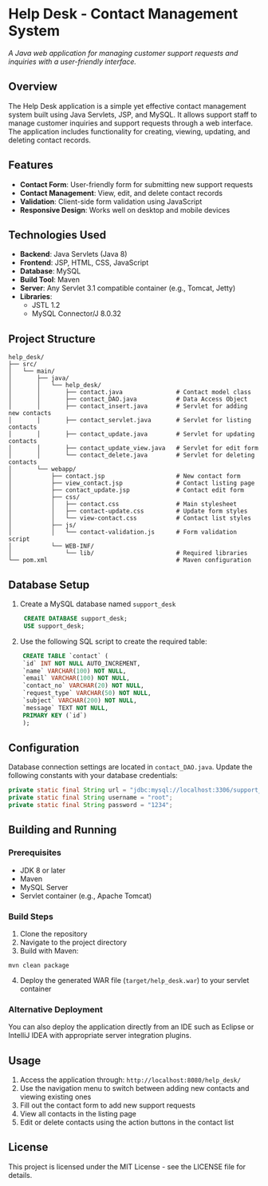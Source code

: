 # Help Desk - Contact Management System

_A Java web application for managing customer support requests and inquiries with a user-friendly interface._

## Overview

The Help Desk application is a simple yet effective contact management system built using Java Servlets, JSP, and MySQL. It allows support staff to manage customer inquiries and support requests through a web interface. The application includes functionality for creating, viewing, updating, and deleting contact records.

## Features

- **Contact Form**: User-friendly form for submitting new support requests
- **Contact Management**: View, edit, and delete contact records
- **Validation**: Client-side form validation using JavaScript
- **Responsive Design**: Works well on desktop and mobile devices

## Technologies Used

- **Backend**: Java Servlets (Java 8)
- **Frontend**: JSP, HTML, CSS, JavaScript
- **Database**: MySQL
- **Build Tool**: Maven
- **Server**: Any Servlet 3.1 compatible container (e.g., Tomcat, Jetty)
- **Libraries**:
  - JSTL 1.2
  - MySQL Connector/J 8.0.32

## Project Structure

```
help_desk/
├── src/
│   └── main/
│       ├── java/
│       │   └── help_desk/
│       │       ├── contact.java               # Contact model class
│       │       ├── contact_DAO.java           # Data Access Object
│       │       ├── contact_insert.java        # Servlet for adding new contacts
│       │       ├── contact_servlet.java       # Servlet for listing contacts
│       │       ├── contact_update.java        # Servlet for updating contacts
│       │       ├── contact_update_view.java   # Servlet for edit form
│       │       └── contact_delete.java        # Servlet for deleting contacts
│       └── webapp/
│           ├── contact.jsp                    # New contact form
│           ├── view_contact.jsp               # Contact listing page
│           ├── contact_update.jsp             # Contact edit form
│           ├── css/
│           │   ├── contact.css                # Main stylesheet
│           │   ├── contact-update.css         # Update form styles
│           │   └── view-contact.css           # Contact list styles
│           ├── js/
│           │   └── contact-validation.js      # Form validation script
│           └── WEB-INF/
│               └── lib/                       # Required libraries
└── pom.xml                                    # Maven configuration
```

## Database Setup

1. Create a MySQL database named `support_desk`
   ```sql
    CREATE DATABASE support_desk;
    USE support_desk;
    ```
2. Use the following SQL script to create the required table:

```sql
    CREATE TABLE `contact` (
    `id` INT NOT NULL AUTO_INCREMENT,
    `name` VARCHAR(100) NOT NULL,
    `email` VARCHAR(100) NOT NULL,
    `contact_no` VARCHAR(20) NOT NULL,
    `request_type` VARCHAR(50) NOT NULL,
    `subject` VARCHAR(200) NOT NULL,
    `message` TEXT NOT NULL,
    PRIMARY KEY (`id`)
    );

```

## Configuration

Database connection settings are located in `contact_DAO.java`. Update the following constants with your database credentials:

```java
private static final String url = "jdbc:mysql://localhost:3306/support_desk";
private static final String username = "root";
private static final String password = "1234";
```

## Building and Running

### Prerequisites

- JDK 8 or later
- Maven
- MySQL Server
- Servlet container (e.g., Apache Tomcat)

### Build Steps

1. Clone the repository
2. Navigate to the project directory
3. Build with Maven:

```
mvn clean package
```

4. Deploy the generated WAR file (`target/help_desk.war`) to your servlet container

### Alternative Deployment

You can also deploy the application directly from an IDE such as Eclipse or IntelliJ IDEA with appropriate server integration plugins.

## Usage

1. Access the application through: `http://localhost:8080/help_desk/`
2. Use the navigation menu to switch between adding new contacts and viewing existing ones
3. Fill out the contact form to add new support requests
4. View all contacts in the listing page
5. Edit or delete contacts using the action buttons in the contact list

## License

This project is licensed under the MIT License - see the LICENSE file for details.
